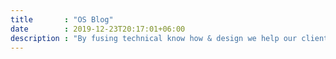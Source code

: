 ```yaml
---
title       : "OS Blog"
date        : 2019-12-23T20:17:01+06:00
description : "By fusing technical know how & design we help our clients build their brands, drive business, & stand out from the noise in saturated markets! Follow our blog for the latest case studies, projects, how-to articles and general entertainment."
---
```


